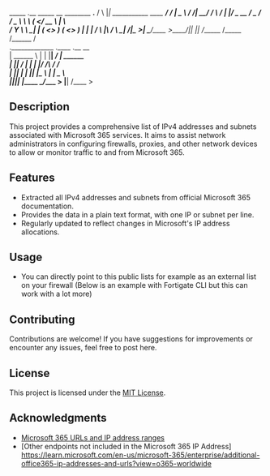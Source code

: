    _____  .__                                 _____  __    ________   ________.________ 
  /     \ |__| ___________  ____  ___________/ ____\/  |_  \_____  \ /  _____/|   ____/ 
 /  \ /  \|  |/ ___\_  __ \/  _ \/  ___/  _ \   __\\   __\   _(__  </   __  \ |____  \  
/    Y    \  \  \___|  | \(  <_> )___ (  <_> )  |   |  |    /       \  |__\  \/       \ 
\____|__  /__|\___  >__|   \____/____  >____/|__|   |__|   /______  /\_____  /______  /  
._____________  .____    .__          __                                                
|   \______   \ |    |   |__| _______/  |_  ______                                      
|   ||     ___/ |    |   |  |/  ___/\   __\/  ___/                                      
|   ||    |     |    |___|  |\___ \  |  |  \___ \                                       
|___||____|     |_______ \__/____  > |__| /____  >                                                                                                         
           

## Description

This project provides a comprehensive list of IPv4 addresses and subnets associated with Microsoft 365 services. It aims to assist network administrators in configuring firewalls, proxies, and other network devices to allow or monitor traffic to and from Microsoft 365.

## Features

- Extracted all IPv4 addresses and subnets from official Microsoft 365 documentation.
- Provides the data in a plain text format, with one IP or subnet per line.
- Regularly updated to reflect changes in Microsoft's IP address allocations.

## Usage

- You can directly point to this public lists for example as an external list on your firewall (Below is an example with Fortigate CLI but this can work with a lot more)

## Contributing

Contributions are welcome! If you have suggestions for improvements or encounter any issues, feel free to post here.

## License

This project is licensed under the [MIT License](LICENSE).

## Acknowledgments

- [Microsoft 365 URLs and IP address ranges](https://learn.microsoft.com/en-us/microsoft-365/enterprise/urls-and-ip-address-ranges?view=o365-worldwide)
- [Other endpoints not included in the Microsoft 365 IP Address] https://learn.microsoft.com/en-us/microsoft-365/enterprise/additional-office365-ip-addresses-and-urls?view=o365-worldwide


